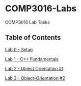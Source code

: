 # COMP3016-Labs
COMP3016 Lab Tasks

## Table of Contents
[Lab 0 - Setup](/Lab0/README.md)

[Lab 1 - C++ Fundamentals](/Lab1/README.md)

[Lab 2 - Object Orientation #1](/Lab2/README.md)

[Lab 3 - Object-Orientation #2](/Lab3/README.md)